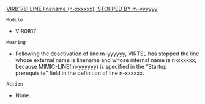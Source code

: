 [VIRB178I LINE linename (n-xxxxxx), STOPPED BY m-yyyyyy](https://virtel.readthedocs.io/en/latest/manuals/virtel/Virtel459MG/messages.html?highlight=VIRB178I#VIRB178I)

`Module`
- VIR0B17

`Meaning`
- Following the deactivation of line m-yyyyyy, VIRTEL has stopped the line whose external name is linename and whose internal name is n-xxxxxx, because MIMIC-LINE(m-yyyyyy) is specified in the “Startup prerequisite” field in the definition of line n-xxxxxx.

`Action`
- None.
